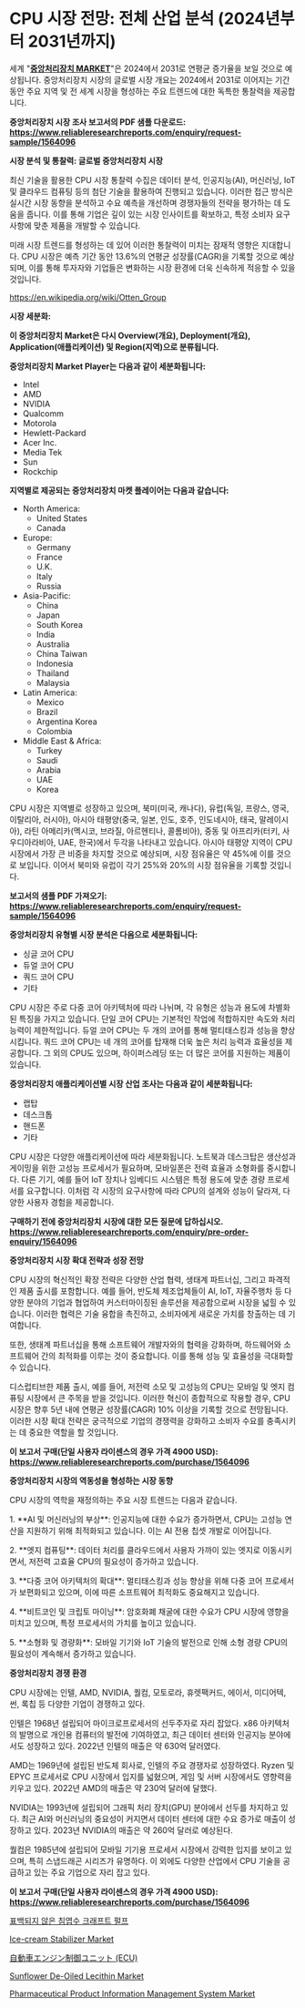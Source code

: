 <p><h1>CPU 시장 전망: 전체 산업 분석 (2024년부터 2031년까지)</h1></p><p>세계 "<strong><a href="https://www.reliableresearchreports.com/cpu-r1564096">중앙처리장치 MARKET</a></strong>"은 2024에서 2031로 연평균 증가율을 보일 것으로 예상됩니다. 중앙처리장치 시장의 글로벌 시장 개요는 2024에서 2031로 이어지는 기간 동안 주요 지역 및 전 세계 시장을 형성하는 주요 트렌드에 대한 독특한 통찰력을 제공합니다.</p>
<p><strong>중앙처리장치 시장 조사 보고서의 PDF 샘플 다운로드: <a href="https://www.reliableresearchreports.com/enquiry/request-sample/1564096">https://www.reliableresearchreports.com/enquiry/request-sample/1564096</a></strong></p>
<p><strong>시장 분석 및 통찰력: 글로벌 중앙처리장치 시장</strong></p>
<p><p>최신 기술을 활용한 CPU 시장 통찰력 수집은 데이터 분석, 인공지능(AI), 머신러닝, IoT 및 클라우드 컴퓨팅 등의 첨단 기술을 활용하여 진행되고 있습니다. 이러한 접근 방식은 실시간 시장 동향을 분석하고 수요 예측을 개선하며 경쟁자들의 전략을 평가하는 데 도움을 줍니다. 이를 통해 기업은 깊이 있는 시장 인사이트를 확보하고, 특정 소비자 요구사항에 맞춘 제품을 개발할 수 있습니다. </p><p>미래 시장 트렌드를 형성하는 데 있어 이러한 통찰력이 미치는 잠재적 영향은 지대합니다. CPU 시장은 예측 기간 동안 13.6%의 연평균 성장률(CAGR)을 기록할 것으로 예상되며, 이를 통해 투자자와 기업들은 변화하는 시장 환경에 더욱 신속하게 적응할 수 있을 것입니다.</p></p>
<p><a href="%7CAUTHORITHY_DOMAIN_URL%7C">https://en.wikipedia.org/wiki/Otten_Group</a></p>
<p><strong>시장 세분화:</strong></p>
<p><strong>이 중앙처리장치 Market은 다시 Overview(개요), Deployment(개요), Application(애플리케이션) 및 Region(지역)으로 분류됩니다.</strong></p>
<p><strong>중앙처리장치 Market Player는 다음과 같이 세분화됩니다:</strong></p>
<p><ul><li>Intel</li><li>AMD</li><li>NVIDIA</li><li>Qualcomm</li><li>Motorola</li><li>Hewlett-Packard</li><li>Acer Inc.</li><li>Media Tek</li><li>Sun</li><li>Rockchip</li></ul></p>
<p><strong>지역별로 제공되는 중앙처리장치 마켓 플레이어는 다음과 같습니다:</strong></p>
<p><ul>
    <li>
        North America:
        <ul>
            <li>United States</li>
            <li>Canada</li>
        </ul>
    </li>
    <li>
        Europe:
        <ul>
            <li>Germany</li>
            <li>France</li>
            <li>U.K.</li>
            <li>Italy</li>
            <li>Russia</li>
        </ul>
    </li>
    <li>
        Asia-Pacific:
        <ul>
            <li>China</li>
            <li>Japan</li>
            <li>South Korea</li>
            <li>India</li>
            <li>Australia</li>
            <li>China Taiwan</li>
            <li>Indonesia</li>
            <li>Thailand</li>
            <li>Malaysia</li>
        </ul>
    </li>
    <li>
        Latin America:
        <ul>
            <li>Mexico</li>
            <li>Brazil</li>
            <li>Argentina Korea</li>
            <li>Colombia</li>
        </ul>
    </li>
    <li>
        Middle East & Africa:
        <ul>
            <li>Turkey</li>
            <li>Saudi</li>
            <li>Arabia</li>
            <li>UAE</li>
            <li>Korea</li>
        </ul>
    </li>
    </ul></p>
<p><p>CPU 시장은 지역별로 성장하고 있으며, 북미(미국, 캐나다), 유럽(독일, 프랑스, 영국, 이탈리아, 러시아), 아시아 태평양(중국, 일본, 인도, 호주, 인도네시아, 태국, 말레이시아), 라틴 아메리카(멕시코, 브라질, 아르헨티나, 콜롬비아), 중동 및 아프리카(터키, 사우디아라비아, UAE, 한국)에서 두각을 나타내고 있습니다. 아시아 태평양 지역이 CPU 시장에서 가장 큰 비중을 차지할 것으로 예상되며, 시장 점유율은 약 45%에 이를 것으로 보입니다. 이어서 북미와 유럽이 각기 25%와 20%의 시장 점유율을 기록할 것입니다.</p></p>
<p><strong>보고서의 샘플 PDF 가져오기: <a href="https://www.reliableresearchreports.com/enquiry/request-sample/1564096">https://www.reliableresearchreports.com/enquiry/request-sample/1564096</a></strong></p>
<p><strong>중앙처리장치 유형별 시장 분석은 다음으로 세분화됩니다:</strong></p>
<p><ul><li>싱글 코어 CPU</li><li>듀얼 코어 CPU</li><li>쿼드 코어 CPU</li><li>기타</li></ul></p>
<p><p>CPU 시장은 주로 다중 코어 아키텍처에 따라 나뉘며, 각 유형은 성능과 용도에 차별화된 특징을 가지고 있습니다. 단일 코어 CPU는 기본적인 작업에 적합하지만 속도와 처리 능력이 제한적입니다. 듀얼 코어 CPU는 두 개의 코어를 통해 멀티태스킹과 성능을 향상시킵니다. 쿼드 코어 CPU는 네 개의 코어를 탑재해 더욱 높은 처리 능력과 효율성을 제공합니다. 그 외의 CPU도 있으며, 하이퍼스레딩 또는 더 많은 코어를 지원하는 제품이 있습니다.</p></p>
<p><strong>중앙처리장치 애플리케이션별 시장 산업 조사는 다음과 같이 세분화됩니다:</strong></p>
<p><ul><li>랩탑</li><li>데스크톱</li><li>핸드폰</li><li>기타</li></ul></p>
<p><p>CPU 시장은 다양한 애플리케이션에 따라 세분화됩니다. 노트북과 데스크탑은 생산성과 게이밍을 위한 고성능 프로세서가 필요하며, 모바일폰은 전력 효율과 소형화를 중시합니다. 다른 기기, 예를 들어 IoT 장치나 임베디드 시스템은 특정 용도에 맞춘 경량 프로세서를 요구합니다. 이처럼 각 시장의 요구사항에 따라 CPU의 설계와 성능이 달라져, 다양한 사용자 경험을 제공합니다.</p></p>
<p><strong>구매하기 전에 중앙처리장치 시장에 대한 모든 질문에 답하십시오. <a href="https://www.reliableresearchreports.com/enquiry/pre-order-enquiry/1564096">https://www.reliableresearchreports.com/enquiry/pre-order-enquiry/1564096</a></strong></p>
<p><strong>중앙처리장치 시장 확대 전략과 성장 전망</strong></p>
<p><p>CPU 시장의 혁신적인 확장 전략은 다양한 산업 협력, 생태계 파트너십, 그리고 파격적인 제품 출시를 포함합니다. 예를 들어, 반도체 제조업체들이 AI, IoT, 자율주행차 등 다양한 분야의 기업과 협업하여 커스터마이징된 솔루션을 제공함으로써 시장을 넓힐 수 있습니다. 이러한 협력은 기술 융합을 촉진하고, 소비자에게 새로운 가치를 창출하는 데 기여합니다.</p><p>또한, 생태계 파트너십을 통해 소프트웨어 개발자와의 협력을 강화하며, 하드웨어와 소프트웨어 간의 최적화를 이루는 것이 중요합니다. 이를 통해 성능 및 효율성을 극대화할 수 있습니다.</p><p>디스럽티브한 제품 출시, 예를 들어, 저전력 소모 및 고성능의 CPU는 모바일 및 엣지 컴퓨팅 시장에서 큰 주목을 받을 것입니다. 이러한 혁신이 종합적으로 작용할 경우, CPU 시장은 향후 5년 내에 연평균 성장률(CAGR) 10% 이상을 기록할 것으로 전망됩니다. 이러한 시장 확대 전략은 궁극적으로 기업의 경쟁력을 강화하고 소비자 수요를 충족시키는 데 중요한 역할을 할 것입니다.</p></p>
<p><strong>이 보고서 구매(단일 사용자 라이센스의 경우 가격 4900 USD): <a href="https://www.reliableresearchreports.com/purchase/1564096">https://www.reliableresearchreports.com/purchase/1564096</a></strong></p>
<p><strong>중앙처리장치 시장의 역동성을 형성하는 시장 동향</strong></p>
<p><p>CPU 시장의 역학을 재정의하는 주요 시장 트렌드는 다음과 같습니다.</p><p>1. **AI 및 머신러닝의 부상**: 인공지능에 대한 수요가 증가하면서, CPU는 고성능 연산을 지원하기 위해 최적화되고 있습니다. 이는 AI 전용 칩셋 개발로 이어집니다.</p><p>2. **엣지 컴퓨팅**: 데이터 처리를 클라우드에서 사용자 가까이 있는 엣지로 이동시키면서, 저전력 고효율 CPU의 필요성이 증가하고 있습니다.</p><p>3. **다중 코어 아키텍처의 확대**: 멀티태스킹과 성능 향상을 위해 다중 코어 프로세서가 보편화되고 있으며, 이에 따른 소프트웨어 최적화도 중요해지고 있습니다.</p><p>4. **비트코인 및 크립토 마이닝**: 암호화폐 채굴에 대한 수요가 CPU 시장에 영향을 미치고 있으며, 특정 프로세서의 가치를 높이고 있습니다.</p><p>5. **소형화 및 경량화**: 모바일 기기와 IoT 기술의 발전으로 인해 소형 경량 CPU의 필요성이 계속해서 증가하고 있습니다.</p></p>
<p><strong>중앙처리장치 경쟁 환경</strong></p>
<p><p>CPU 시장에는 인텔, AMD, NVIDIA, 퀄컴, 모토로라, 휴렛팩커드, 에이서, 미디어텍, 썬, 록칩 등 다양한 기업이 경쟁하고 있다.</p><p>인텔은 1968년 설립되어 마이크로프로세서의 선두주자로 자리 잡았다. x86 아키텍처의 발명으로 개인용 컴퓨터의 발전에 기여하였고, 최근 데이터 센터와 인공지능 분야에서도 성장하고 있다. 2022년 인텔의 매출은 약 630억 달러였다.</p><p>AMD는 1969년에 설립된 반도체 회사로, 인텔의 주요 경쟁자로 성장하였다. Ryzen 및 EPYC 프로세서로 CPU 시장에서 입지를 넓혔으며, 게임 및 서버 시장에서도 영향력을 키우고 있다. 2022년 AMD의 매출은 약 230억 달러에 달했다.</p><p>NVIDIA는 1993년에 설립되어 그래픽 처리 장치(GPU) 분야에서 선두를 차지하고 있다. 최근 AI와 머신러닝의 중요성이 커지면서 데이터 센터에 대한 수요 증가로 매출이 성장하고 있다. 2023년 NVIDIA의 매출은 약 260억 달러로 예상된다.</p><p>퀄컴은 1985년에 설립되어 모바일 기기용 프로세서 시장에서 강력한 입지를 보이고 있으며, 특히 스냅드래곤 시리즈가 유명하다. 이 외에도 다양한 산업에서 CPU 기술을 공급하고 있는 주요 기업으로 자리 잡고 있다.</p></p>
<p><strong>이 보고서 구매(단일 사용자 라이센스의 경우 가격 4900 USD): <a href="https://www.reliableresearchreports.com/purchase/1564096">https://www.reliableresearchreports.com/purchase/1564096</a></strong></p>
<p><p><a href="https://medium.com/@christorpherpfannerstill5436/%EC%84%B8%EA%B3%84-unbleached-softwood-kraft-pulps-market-%EC%9D%80-2024%EC%97%90%EC%84%9C-2031%EB%A1%9C-%EC%97%B0%ED%8F%89%EA%B7%A0-%EC%A6%9D%EA%B0%80%EC%9C%A8%EC%9D%84-%EB%B3%B4%EC%9D%BC-%EA%B2%83%EC%9C%BC%EB%A1%9C-%EC%98%88%EC%83%81%EB%90%A9%EB%8B%88%EB%8B%A4-c06e07cf9326">표백되지 않은 침엽수 크래프트 펄프</a></p><p><a href="https://issuu.com/reportprime-2/docs/ice-cream-stabilizer-market-size-20_dbaea325ef208b">Ice-cream Stabilizer Market</a></p><p><a href="https://medium.com/@samleite85/automotive-engine-control-unit-ecu-market-%E3%81%AF-%E3%82%B3%E3%82%B9%E3%83%88%E7%AE%A1%E7%90%86%E3%81%A8%E5%8A%B9%E7%8E%87%E5%90%91%E4%B8%8A%E3%82%92%E5%84%AA%E5%85%88%E3%81%97%E3%81%BE%E3%81%99-%E3%81%95%E3%82%89%E3%81%AB-%E5%A0%B1%E5%91%8A%E6%9B%B8%E3%81%AF%E5%B8%82%E5%A0%B4%E3%81%AE%E9%9C%80%E8%A6%81%E9%9D%A2%E3%81%A8%E4%BE%9B%E7%B5%A6%E9%9D%A2%E3%81%AE%E4%B8%A1%E6%96%B9%E3%82%92%E3%82%AB%E3%83%90%E3%83%BC%E3%81%97%E3%81%A6%E3%81%84%E3%81%BE%E3%81%99-6d3ab9fbbdb9">自動車エンジン制御ユニット (ECU)</a></p><p><a href="https://issuu.com/reportprime-2/docs/sunflower-de-oiled-lecithin-market-_a37643b8e29424">Sunflower De-Oiled Lecithin Market</a></p><p><a href="https://medium.com/@joe.tucker3457/charting-the-future-comprehensive-analysis-of-the-global-pharmaceutical-product-information-51b2547da701?postPublishedType=initial">Pharmaceutical Product Information Management System Market</a></p></p>